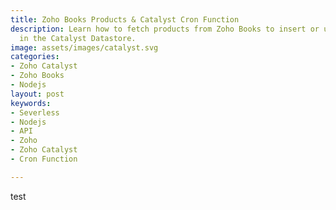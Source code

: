 ```yaml
---
title: Zoho Books Products & Catalyst Cron Function
description: Learn how to fetch products from Zoho Books to insert or update them
  in the Catalyst Datastore.
image: assets/images/catalyst.svg
categories:
- Zoho Catalyst
- Zoho Books
- Nodejs
layout: post
keywords:
- Severless
- Nodejs
- API
- Zoho
- Zoho Catalyst
- Cron Function

---
```

test